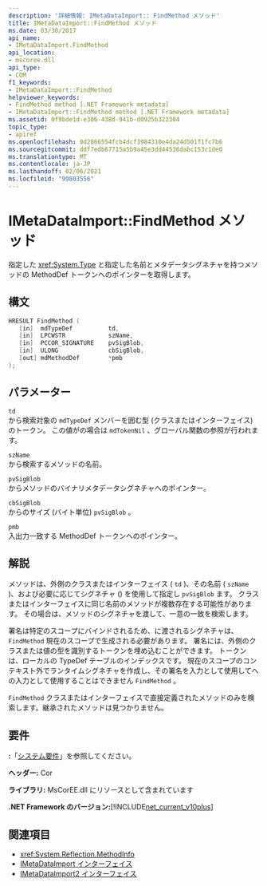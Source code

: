 ```yaml
---
description: '詳細情報: IMetaDataImport:: FindMethod メソッド'
title: IMetaDataImport::FindMethod メソッド
ms.date: 03/30/2017
api_name:
- IMetaDataImport.FindMethod
api_location:
- mscoree.dll
api_type:
- COM
f1_keywords:
- IMetaDataImport::FindMethod
helpviewer_keywords:
- FindMethod method [.NET Framework metadata]
- IMetaDataImport::FindMethod method [.NET Framework metadata]
ms.assetid: 0f9bde1d-e306-438d-941b-d0925b322304
topic_type:
- apiref
ms.openlocfilehash: 0d2866554fcb4dcf3984310e4da24d501f1fc7b6
ms.sourcegitcommit: ddf7edb67715a5b9a45e3dd44536dabc153c1de0
ms.translationtype: MT
ms.contentlocale: ja-JP
ms.lasthandoff: 02/06/2021
ms.locfileid: "99803556"
---
```

# <a name="imetadataimportfindmethod-method"></a>IMetaDataImport::FindMethod メソッド

指定した <xref:System.Type> と指定した名前とメタデータシグネチャを持つメソッドの MethodDef トークンへのポインターを取得します。  
  
## <a name="syntax"></a>構文  
  
```cpp  
HRESULT FindMethod (  
   [in]  mdTypeDef          td,  
   [in]  LPCWSTR            szName,
   [in]  PCCOR_SIGNATURE    pvSigBlob,
   [in]  ULONG              cbSigBlob,
   [out] mdMethodDef        *pmb  
);  
```  
  
## <a name="parameters"></a>パラメーター  

 `td`  
 から検索対象の `mdTypeDef` メンバーを囲む型 (クラスまたはインターフェイス) のトークン。 この値がの場合は `mdTokenNil` 、グローバル関数の参照が行われます。  
  
 `szName`  
 から検索するメソッドの名前。  
  
 `pvSigBlob`  
 からメソッドのバイナリメタデータシグネチャへのポインター。  
  
 `cbSigBlob`  
 からのサイズ (バイト単位) `pvSigBlob` 。  
  
 `pmb`  
 入出力一致する MethodDef トークンへのポインター。  
  
## <a name="remarks"></a>解説  

 メソッドは、外側のクラスまたはインターフェイス ( `td` )、その名前 ( `szName` )、および必要に応じてシグネチャ () を使用して指定し `pvSigBlob` ます。 クラスまたはインターフェイスに同じ名前のメソッドが複数存在する可能性があります。 その場合は、メソッドのシグネチャを渡して、一意の一致を検索します。  
  
 署名は特定のスコープにバインドされるため、に渡されるシグネチャは、 `FindMethod` 現在のスコープで生成される必要があります。 署名には、外側のクラスまたは値の型を識別するトークンを埋め込むことができます。 トークンは、ローカルの TypeDef テーブルのインデックスです。 現在のスコープのコンテキスト外でランタイムシグネチャを作成し、その署名を入力として使用してへの入力として使用することはできません `FindMethod` 。  
  
 `FindMethod` クラスまたはインターフェイスで直接定義されたメソッドのみを検索します。継承されたメソッドは見つかりません。  
  
## <a name="requirements"></a>要件  

 **:**「[システム要件](../../get-started/system-requirements.md)」を参照してください。  
  
 **ヘッダー:** Cor  
  
 **ライブラリ:** MsCorEE.dll にリソースとして含まれています  
  
 **.NET Framework のバージョン:**[!INCLUDE[net_current_v10plus](../../../../includes/net-current-v10plus-md.md)]  
  
## <a name="see-also"></a>関連項目

- <xref:System.Reflection.MethodInfo>
- [IMetaDataImport インターフェイス](imetadataimport-interface.md)
- [IMetaDataImport2 インターフェイス](imetadataimport2-interface.md)
